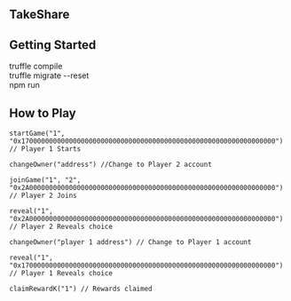 ## TakeShare

## Getting Started
truffle compile\
truffle migrate --reset\
npm run

## How to Play
```startGame("1", "0x1700000000000000000000000000000000000000000000000000000000000000") // Player 1 Starts ```

```changeOwner("address") //Change to Player 2 account ```

```joinGame("1", "2", "0x2A00000000000000000000000000000000000000000000000000000000000000") // Player 2 Joins ```

```reveal("1", "0x2A00000000000000000000000000000000000000000000000000000000000000") // Player 2 Reveals choice ```

```changeOwner("player 1 address") // Change to Player 1 account ```

```reveal("1", "0x1700000000000000000000000000000000000000000000000000000000000000") // Player 1 Reveals choice ```

```claimRewardK("1") // Rewards claimed ```
